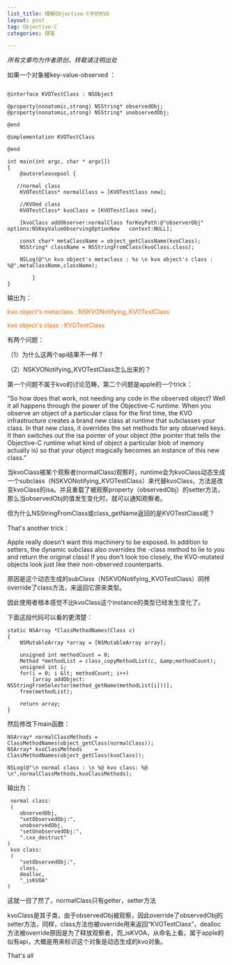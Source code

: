 ```yaml
---
list_title: 理解Objective-C中的KVO
layout: post
tag: Objective-C
categories: 随笔

---
```


<em>所有文章均为作者原创，转载请注明出处</em>

如果一个对象被key-value-observed ：

```objc

@interface KVOTestClass : NSObject

@property(nonatomic,strong) NSString* observedObj;
@property(nonatomic,strong) NSString* unobservedObj;

@end

@implementation KVOTestClass

@end

int main(int argc, char * argv[])
{
    @autoreleasepool {
    
   //normal class
    KVOTestClass* normalClass = [KVOTestClass new];

    //KVOed class
    KVOTestClass* kvoClass = [KVOTestClass new];

    [kvoClass addObserver:normalClass forKeyPath:@"observerObj" options:NSKeyValueObservingOptionNew   context:NULL];

    const char* metaClassName = object_getClassName(kvoClass);
    NSString* className = NSStringFromClass(kvoClass.class);

    NSLog(@"\n kvo object's metaclass : %s \n kvo object's class : %@",metaClassName,className);
        
        }
}
```

输出为：

<span style="color: #ff6600;">kvo object's metaclass : NSKVONotifying_KVOTestClass</span>

<span style="color: #ff6600;"> kvo object's class : KVOTestClass</span>


有两个问题：

（1）为什么这两个api结果不一样？

（2）NSKVONotifying_KVOTestClass怎么出来的？

第一个问题不属于kvo的讨论范畴，第二个问题是apple的一个trick：
>
“So how does that work, not needing any code in the observed object? Well it all happens through the power of the Objective-C runtime. When you observe an object of a particular class for the first time, the KVO infrastructure creates a brand new class at runtime that subclasses your class. In that new class, it overrides the set methods for any observed keys. It then switches out the isa pointer of your object (the pointer that tells the Objective-C runtime what kind of object a particular blob of memory actually is) so that your object magically becomes an instance of this new class.”

当kvoClass被某个观察者(normalClass)观察时，runtime会为kvoClass动态生成一个subclass（NSKVONotifying_KVOTestClass）来代替kvoClass，方法是改变kvoClass的isa。并且重载了被观察property（observedObj）的setter方法，那么当observedObj的值发生变化时，就可以通知观察者。

但为什么NSStringFromClass或class_getName返回的是KVOTestClass呢？

That's another trick：

>
Apple really doesn't want this machinery to be exposed. In addition to setters, the dynamic subclass also overrides the -class method to lie to you and return the original class! If you don't look too closely, the KVO-mutated objects look just like their non-observed counterparts.

原因是这个动态生成的subClass（NSKVONotifying_KVOTestClass）同样override了class方法，来返回它原来类型。

因此使用者根本感觉不出kvoClass这个instance的类型已经发生变化了。

下面这段代码可以看的更清楚：

 
```objc
static NSArray *ClassMethodNames(Class c)
{
    NSMutableArray *array = [NSMutableArray array];
    
    unsigned int methodCount = 0;
    Method *methodList = class_copyMethodList(c, &amp;methodCount);
    unsigned int i;
    for(i = 0; i &lt; methodCount; i++)
        [array addObject: NSStringFromSelector(method_getName(methodList[i]))];
    free(methodList);
    
    return array;
}
``` 

然后修改下main函数：

```objc
NSArray* normalClassMethods = ClassMethodNames(object_getClass(normalClass));
NSArray* kvoClassMethods    = ClassMethodNames(object_getClass(kvoClass));
        
NSLog(@"\n normal class : \n %@ kvo class: %@ \n",normalClassMethods,kvoClassMethods);
```

输出为：

```objc
 normal class: 
 (
    observedObj,
    "setObservedObj:",
    unobservedObj,
    "setUnobservedObj:",
    ".cxx_destruct"
) 
 kvo class: 
 (
    "setObservedObj:",
    class,
    dealloc,
    "_isKVOA"
)
```

这就一目了然了，normalClass只有getter，setter方法

kvoClass是其子类，由于observedObj被观察，因此override了observedObj的setter方法，同样，class方法也被override用来返回“KVOTestClass”，dealloc方法被override原因是为了释放观察者，而_isKVOA，从命名上看，属于apple的似有api，大概是用来标识这个对象是动态生成的kvo对象。

That's all

